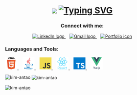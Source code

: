 <h1 align="center">
  <img src="https://capsule-render.vercel.app/api?type=venom&color=d77a61&height=170&section=header&text=%20Hi,%20I'm+Kimberley!&animation=fadeIn&fontSize=70" />
  <a href="https://git.io/typing-svg"><img src="https://readme-typing-svg.demolab.com?pause=1000&color=D77A61&center=true&width=435&lines=A+Software+developer+in+progress!" alt="Typing SVG" /></a>
</h1>

<h3 align="center">Connect with me:</h3>
<div align="center">
  <a href="www.linkedin.com/in/kimberley-antao-1a13aa10a" target="_blank" >
    <img src="https://github.com/user-attachments/assets/0b394bab-dd79-430d-aec5-894eb7b1558e" alt="LinkedIn logo" width="40" height="40"/>
  </a>&nbsp&nbsp
  <a href="">
    <img src="https://github.com/user-attachments/assets/e58783c9-137b-4684-ad64-edd1ab8e75ff" alt="Gmail logo" width="40" height="40"/>
  </a>&nbsp&nbsp
  <a href="">
    <img src="https://github.com/user-attachments/assets/4d399a41-60fc-4fb5-8d51-78029320ed69" alt="Portfolio icon" width="40" />
  </a>  
  
 
   
  
</div>



<h3 align="left">Languages and Tools:</h3>
<p align="left">
  <a href="https://www.w3.org/html/" target="_blank" rel="noreferrer"> <img src="https://raw.githubusercontent.com/devicons/devicon/master/icons/html5/html5-original-wordmark.svg" alt="html5" width="40" height="40" /> </a> &nbsp;&nbsp; 
  <a href="https://www.java.com" target="_blank" rel="noreferrer"> <img src="https://raw.githubusercontent.com/devicons/devicon/master/icons/java/java-original.svg" alt="java" width="40" height="40"/> </a>  &nbsp;&nbsp; 
  <a href="https://developer.mozilla.org/en-US/docs/Web/JavaScript" target="_blank" rel="noreferrer"> <img src="https://raw.githubusercontent.com/devicons/devicon/master/icons/javascript/javascript-original.svg" alt="javascript" width="40" height="40"/> </a>  &nbsp;&nbsp;
  <a href="https://reactjs.org/" target="_blank" rel="noreferrer"> <img src="https://raw.githubusercontent.com/devicons/devicon/master/icons/react/react-original-wordmark.svg" alt="react" width="40" height="40"/> </a> &nbsp;&nbsp;
  <a href="https://www.typescriptlang.org/" target="_blank" rel="noreferrer"> <img src="https://raw.githubusercontent.com/devicons/devicon/master/icons/typescript/typescript-original.svg" alt="typescript" width="40" height="40"/> </a>  &nbsp;&nbsp;
  <a href="https://vuejs.org/" target="_blank" rel="noreferrer"> <img src="https://raw.githubusercontent.com/devicons/devicon/master/icons/vuejs/vuejs-original-wordmark.svg" alt="vuejs" width="40" height="40"/> </a> </p>

<p><img align="left" src="https://github-readme-stats.vercel.app/api/top-langs?username=kim-antao&show_icons=true&locale=en&layout=compact" alt="kim-antao" /></p>

<p>&nbsp;<img align="center" src="https://github-readme-stats.vercel.app/api?username=kim-antao&show_icons=true&locale=en" alt="kim-antao" /></p>

<p><img align="center" src="https://github-readme-streak-stats.herokuapp.com/?user=kim-antao&" alt="kim-antao" /></p>
